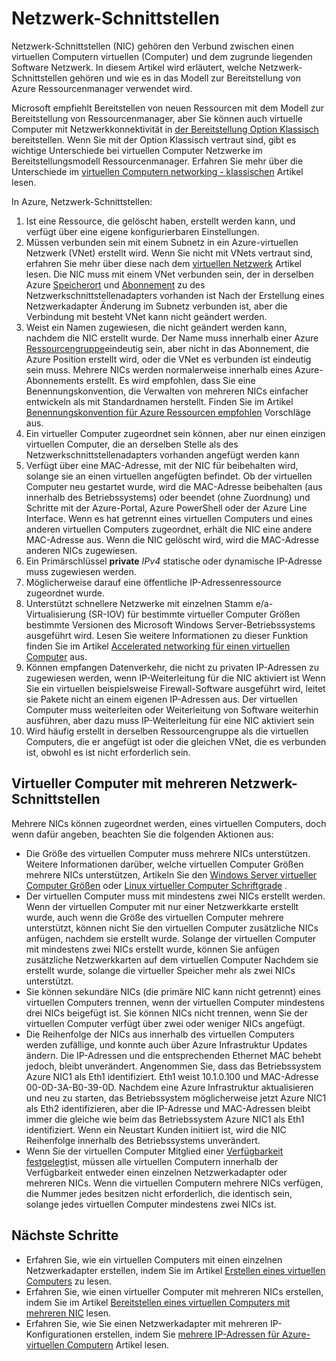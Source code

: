 <properties 
   pageTitle="Netzwerk-Schnittstellen | Microsoft Azure"
   description="Informationen Sie zu Azure Netzwerk-Schnittstellen in Azure Ressourcenmanager."
   services="virtual-network"
   documentationCenter="na"
   authors="jimdial"
   manager="carmonm"
   editor=""
   tags="azure-resource-manager"
/>
<tags 
   ms.service="virtual-network"
   ms.devlang="na"
   ms.topic="article"
   ms.tgt_pltfrm="na"
   ms.workload="infrastructure-services"
   ms.date="09/23/2016"
   ms.author="jdial" />

# <a name="network-interfaces"></a>Netzwerk-Schnittstellen

Netzwerk-Schnittstellen (NIC) gehören den Verbund zwischen einen virtuellen Computern virtuellen (Computer) und dem zugrunde liegenden Software Netzwerk. In diesem Artikel wird erläutert, welche Netzwerk-Schnittstellen gehören und wie es in das Modell zur Bereitstellung von Azure Ressourcenmanager verwendet wird.

Microsoft empfiehlt Bereitstellen von neuen Ressourcen mit dem Modell zur Bereitstellung von Ressourcenmanager, aber Sie können auch virtuelle Computer mit Netzwerkkonnektivität in [der Bereitstellung Option Klassisch](virtual-network-ip-addresses-overview-classic.md) bereitstellen. Wenn Sie mit der Option Klassisch vertraut sind, gibt es wichtige Unterschiede bei virtuellen Computer Netzwerke im Bereitstellungsmodell Ressourcenmanager. Erfahren Sie mehr über die Unterschiede im [virtuellen Computern networking - klassischen](virtual-network-ip-addresses-overview-classic.md#differences-between-resource-manager-and-classic-deployments) Artikel lesen.

In Azure, Netzwerk-Schnittstellen:

1. Ist eine Ressource, die gelöscht haben, erstellt werden kann, und verfügt über eine eigene konfigurierbaren Einstellungen.
2. Müssen verbunden sein mit einem Subnetz in ein Azure-virtuellen Netzwerk (VNet) erstellt wird. Wenn Sie nicht mit VNets vertraut sind, erfahren Sie mehr über diese nach dem [virtuellen Netzwerk](virtual-networks-overview.md) Artikel lesen. Die NIC muss mit einem VNet verbunden sein, der in derselben Azure [Speicherort](https://azure.microsoft.com/regions) und [Abonnement](../azure-glossary-cloud-terminology.md#subscription) zu des Netzwerkschnittstellenadapters vorhanden ist Nach der Erstellung eines Netzwerkadapter Änderung im Subnetz verbunden ist, aber die Verbindung mit besteht VNet kann nicht geändert werden.
3. Weist ein Namen zugewiesen, die nicht geändert werden kann, nachdem die NIC erstellt wurde. Der Name muss innerhalb einer Azure [Ressourcengruppe](../azure-resource-manager/resource-group-overview.md#resource-groups)eindeutig sein, aber nicht in das Abonnement, die Azure Position erstellt wird, oder die VNet es verbunden ist eindeutig sein muss. Mehrere NICs werden normalerweise innerhalb eines Azure-Abonnements erstellt. Es wird empfohlen, dass Sie eine Benennungskonvention, die Verwalten von mehreren NICs einfacher entwickeln als mit Standardnamen herstellt. Finden Sie im Artikel [Benennungskonvention für Azure Ressourcen empfohlen](../guidance/guidance-naming-conventions.md) Vorschläge aus.
4. Ein virtueller Computer zugeordnet sein können, aber nur einen einzigen virtuellen Computer, die an derselben Stelle als des Netzwerkschnittstellenadapters vorhanden angefügt werden kann
5. Verfügt über eine MAC-Adresse, mit der NIC für beibehalten wird, solange sie an einen virtuellen angefügten befindet. Ob der virtuellen Computer neu gestartet wurde, wird die MAC-Adresse beibehalten (aus innerhalb des Betriebssystems) oder beendet (ohne Zuordnung) und Schritte mit der Azure-Portal, Azure PowerShell oder der Azure Line Interface. Wenn es hat getrennt eines virtuellen Computers und eines anderen virtuellen Computers zugeordnet, erhält die NIC eine andere MAC-Adresse aus. Wenn die NIC gelöscht wird, wird die MAC-Adresse anderen NICs zugewiesen.
6. Ein Primärschlüssel **private** *IPv4* statische oder dynamische IP-Adresse muss zugewiesen werden.
8. Möglicherweise darauf eine öffentliche IP-Adressenressource zugeordnet wurde.
9. Unterstützt schnellere Netzwerke mit einzelnen Stamm e/a-Virtualisierung (SR-IOV) für bestimmte virtueller Computer Größen bestimmte Versionen des Microsoft Windows Server-Betriebssystems ausgeführt wird. Lesen Sie weitere Informationen zu dieser Funktion finden Sie im Artikel [Accelerated networking für einen virtuellen Computer](virtual-network-accelerated-networking-powershell.md) aus.
10. Können empfangen Datenverkehr, die nicht zu privaten IP-Adressen zu zugewiesen werden, wenn IP-Weiterleitung für die NIC aktiviert ist Wenn Sie ein virtuellen beispielsweise Firewall-Software ausgeführt wird, leitet sie Pakete nicht an einem eigenen IP-Adressen aus. Der virtuellen Computer muss weiterleiten oder Weiterleitung von Software weiterhin ausführen, aber dazu muss IP-Weiterleitung für eine NIC aktiviert sein
11. Wird häufig erstellt in derselben Ressourcengruppe als die virtuellen Computers, die er angefügt ist oder die gleichen VNet, die es verbunden ist, obwohl es ist nicht erforderlich sein.

## <a name="vms-with-multiple-network-interfaces"></a>Virtueller Computer mit mehreren Netzwerk-Schnittstellen

Mehrere NICs können zugeordnet werden, eines virtuellen Computers, doch wenn dafür angeben, beachten Sie die folgenden Aktionen aus:  

- Die Größe des virtuellen Computer muss mehrere NICs unterstützen. Weitere Informationen darüber, welche virtuellen Computer Größen mehrere NICs unterstützen, Artikeln Sie den [Windows Server virtueller Computer Größen](../virtual-machines/virtual-machines-windows-sizes.md) oder [Linux virtueller Computer Schriftgrade](../virtual-machines/virtual-machines-linux-sizes.md) .   
- Der virtuellen Computer muss mit mindestens zwei NICs erstellt werden. Wenn der virtuellen Computer mit nur einer Netzwerkkarte erstellt wurde, auch wenn die Größe des virtuellen Computer mehrere unterstützt, können nicht Sie den virtuellen Computer zusätzliche NICs anfügen, nachdem sie erstellt wurde. Solange der virtuellen Computer mit mindestens zwei NICs erstellt wurde, können Sie anfügen zusätzliche Netzwerkkarten auf dem virtuellen Computer Nachdem sie erstellt wurde, solange die virtueller Speicher mehr als zwei NICs unterstützt.  
- Sie können sekundäre NICs (die primäre NIC kann nicht getrennt) eines virtuellen Computers trennen, wenn der virtuellen Computer mindestens drei NICs beigefügt ist. Sie können NICs nicht trennen, wenn Sie der virtuellen Computer verfügt über zwei oder weniger NICs angefügt.  
- Die Reihenfolge der NICs aus innerhalb des virtuellen Computers werden zufällige, und konnte auch über Azure Infrastruktur Updates ändern. Die IP-Adressen und die entsprechenden Ethernet MAC behebt jedoch, bleibt unverändert. Angenommen Sie, dass das Betriebssystem Azure NIC1 als Eth1 identifiziert. Eth1 weist 10.1.0.100 und MAC-Adresse 00-0D-3A-B0-39-0D. Nachdem eine Azure Infrastruktur aktualisieren und neu zu starten, das Betriebssystem möglicherweise jetzt Azure NIC1 als Eth2 identifizieren, aber die IP-Adresse und MAC-Adressen bleibt immer die gleiche wie beim das Betriebssystem Azure NIC1 als Eth1 identifiziert. Wenn ein Neustart Kunden initiiert ist, wird die NIC Reihenfolge innerhalb des Betriebssystems unverändert.  
- Wenn Sie der virtuellen Computer Mitglied einer [Verfügbarkeit festgelegt](../azure-glossary-cloud-terminology.md#availability-set)ist, müssen alle virtuellen Computern innerhalb der Verfügbarkeit entweder einen einzelnen Netzwerkadapter oder mehreren NICs. Wenn die virtuellen Computern mehrere NICs verfügen, die Nummer jedes besitzen nicht erforderlich, die identisch sein, solange jedes virtuellen Computer mindestens zwei NICs ist.

## <a name="next-steps"></a>Nächste Schritte

- Erfahren Sie, wie ein virtuellen Computers mit einen einzelnen Netzwerkadapter erstellen, indem Sie im Artikel [Erstellen eines virtuellen Computers](../virtual-machines/virtual-machines-windows-hero-tutorial.md) zu lesen.
- Erfahren Sie, wie einen virtueller Computer mit mehreren NICs erstellen, indem Sie im Artikel [Bereitstellen eines virtuellen Computers mit mehreren NIC](virtual-network-deploy-multinic-arm-ps.md) lesen.
- Erfahren Sie, wie Sie einen Netzwerkadapter mit mehreren IP-Konfigurationen erstellen, indem Sie [mehrere IP-Adressen für Azure-virtuellen Computern](virtual-network-multiple-ip-addresses-powershell.md) Artikel lesen.
